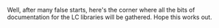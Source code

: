 Well, after many false starts, here's the corner where all the bits of documentation for the LC libraries will be gathered. Hope this works out.
